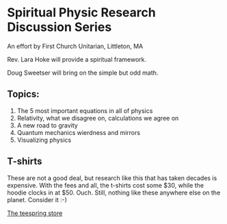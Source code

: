 # Spiritual Physic Research Discussion Series

An effort by First Church Unitarian, Littleton, MA

Rev. Lara Hoke will provide a spiritual framework.

Doug Sweetser will bring on the simple but odd math.

## Topics:

1. The 5 most important equations in all of physics
1. Relativity, what we disagree on, calculations we agree on
1. A new road to gravity
1. Quantum mechanics wierdness and mirrors
1. Visualizing physics

## T-shirts

These are not a good deal, but research like this that has taken
decades is expensive. With the fees and all, the t-shirts cost
some $30, while the hoodie clocks in at $50. Ouch. Still, nothing
like these anywhere else on the planet. Consider it :-)

[The teespring store](https://teespring.com/stores/visualphysics)


